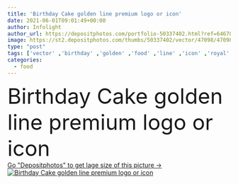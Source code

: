 ```yaml
---
title: 'Birthday Cake golden line premium logo or icon'
date: 2021-06-01T09:01:49+00:00
author: Infolight
author_url: https://depositphotos.com/portfolio-50337402.html?ref=64678756
image: https://st2.depositphotos.com/thumbs/50337402/vector/47098/470984570/api_thumb_450.jpg?forcejpeg=true
type: "post"
tags: ['vector' ,'birthday' ,'golden' ,'food' ,'line' ,'icon' ,'royal' ,'bakery' ,'logo' ,'candles' ,'eps' ,'premium' ,'birthday cake' ,'Birthday And Party' ]
categories: 
  - food
---
```

<div aling="center">
            <font size="60"> Birthday Cake golden line premium logo or icon</font>   
</div>
<div>
    <a href='https://st2.depositphotos.com/thumbs/50337402/vector/47098/470984570/api_thumb_450.jpg?forcejpeg=true?ref=64678756' target=_blank > Go "Depositphotos" to get lage size of this picture ->
        <img href='https://st2.depositphotos.com/thumbs/50337402/vector/47098/470984570/api_thumb_450.jpg?forcejpeg=true?ref=64678756' src='https://st2.depositphotos.com/50337402/47098/v/950/depositphotos_470984570-stock-illustration-birthday-cake-golden-line-premium.jpg?forcejpeg=true' alt='Birthday Cake golden line premium logo or icon' >
    </a>
</div>
